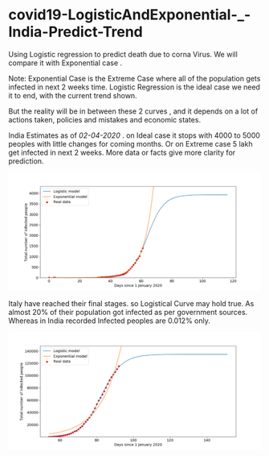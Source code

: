 # covid19-LogisticAndExponential-_-India-Predict-Trend

Using Logistic regression to predict death due to corna Virus.
We will compare it with Exponential case .

Note: Exponential Case is the Extreme Case where all of the population gets infected in next 2 weeks time.
Logistic Regression is the ideal case we need it to end, with the current trend shown.

But the reality will be in between these 2 curves , and it depends on a lot of actions taken, policies and mistakes and economic states.

India Estimates as of *02-04-2020* . 
on Ideal case it stops with 4000 to 5000 peoples with little changes for coming months. Or on Extreme case 5 lakh get infected in next 2 weeks. More data or facts give more clarity for prediction.

![Screenshot](India_Estimated.png)

Italy have reached their final stages. so Logistical Curve may hold true. As almost 20% of their population got infected as per government sources. Whereas in India recorded Infected peoples are 0.012% only.

![Screenshot](Italy_Estimated.png)
